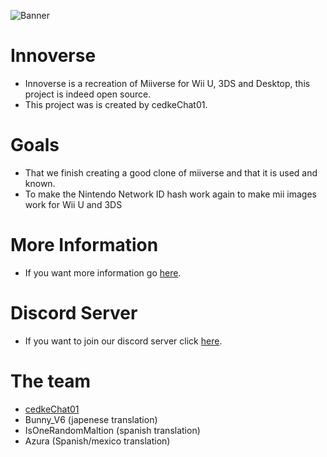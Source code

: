 ![Banner](http://innoverse.alwaysdata.net/img/text-logo2.png)

# Innoverse
- Innoverse is a recreation of Miiverse for Wii U, 3DS and Desktop, this project is indeed open source.
- This project was is created by cedkeChat01.

# Goals
- That we finish creating a good clone of miiverse and that it is used and known.
- To make the Nintendo Network ID hash work again to make mii images work for Wii U and 3DS

# More Information
- If you want more information go [here](https://github.com/InnoverseTeam/Innoverse/blob/main/MORE.md).

# Discord Server
- If you want to join our discord server click [here](https://discord.gg/caSHajnf).

# The team
- [cedkeChat01](https://github/00cedke/)
- Bunny_V6 (japenese translation)
- IsOneRandomMaltion (spanish translation)
- Azura (Spanish/mexico translation)
